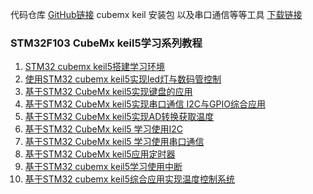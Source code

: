 代码仓库 [GitHub链接](https://github.com/niehen6174/STM32-Summary) 
cubemx keil 安装包 以及串口通信等等工具 [下载链接](http://seafile.niehen.cn/d/5c2ce6dd2740425fb7db/)
### STM32F103 CubeMx keil5学习系列教程

1. [STM32 cubemx keil5搭建学习环境](http://niehen.cn/stm32/stm32-%e6%90%ad%e5%bb%ba%e5%ad%a6%e4%b9%a0%e7%8e%af%e5%a2%83/)
2. [使用STM32 cubemx keil5实现led灯与数码管控制](http://niehen.cn/stm32/stm32-gpio%e5%ba%94%e7%94%a8%e4%b9%8bled%e7%81%af%e3%80%81%e6%95%b0%e7%a0%81%e7%ae%a1/)
3. [基于STM32 CubeMx keil5实现键盘的应用](http://niehen.cn/stm32/stm32-gpio%e5%ba%94%e7%94%a8%e4%b9%8b%e9%94%ae%e7%9b%98%e4%bd%bf%e7%94%a8/)
4. [基于STM32 CubeMx keil5实现串口通信 I2C与GPIO综合应用](http://niehen.cn/stm32/stm32-%e4%b8%b2%e5%8f%a3%e9%80%9a%e4%bf%a1%e3%80%81i2c%e4%b8%8egpio%e7%9a%84%e5%ba%94%e7%94%a8/)
5. [基于STM32 CubeMx keil5实现AD转换获取温度](http://niehen.cn/stm32/stm32-ad%e8%bd%ac%e6%8d%a2%e4%bb%a5%e5%8f%8a%e8%8e%b7%e5%8f%96%e6%b8%a9%e5%ba%a6%e5%80%bc/)
6. [基于STM32 CubeMx keil5 学习使用I2C](http://niehen.cn/stm32/stm32-i2c%e4%bb%8b%e7%bb%8d%e5%8f%8acubemx%e9%85%8d%e7%bd%ae/)
7. [基于STM32 CubeMx keil5 学习使用串口通信](http://niehen.cn/stm32/stm32-%e4%b8%b2%e5%8f%a3%e9%80%9a%e4%bf%a1%e4%bb%8b%e7%bb%8d%e5%8f%8acubemx%e9%85%8d%e7%bd%ae/)
8. [基于STM32 CubeMx keil5应用定时器](http://niehen.cn/stm32/stm32-%e5%ae%9a%e6%97%b6%e5%99%a8%e4%bb%8b%e7%bb%8d%e4%bb%a5%e5%8f%8a%e5%ba%94%e7%94%a8/)
9. [基于STM32 cubemx keil5学习使用中断](http://niehen.cn/stm32/stm32-%e4%b8%ad%e6%96%ad%e4%bb%8b%e7%bb%8d%e5%8f%8acubemx%e9%85%8d%e7%bd%ae/)
10. [基于STM32 cubemx keil5综合应用实现温度控制系统](http://niehen.cn/stm32/%e6%b8%a9%e5%ba%a6%e6%8e%a7%e5%88%b6%e7%b3%bb%e7%bb%9f/)

